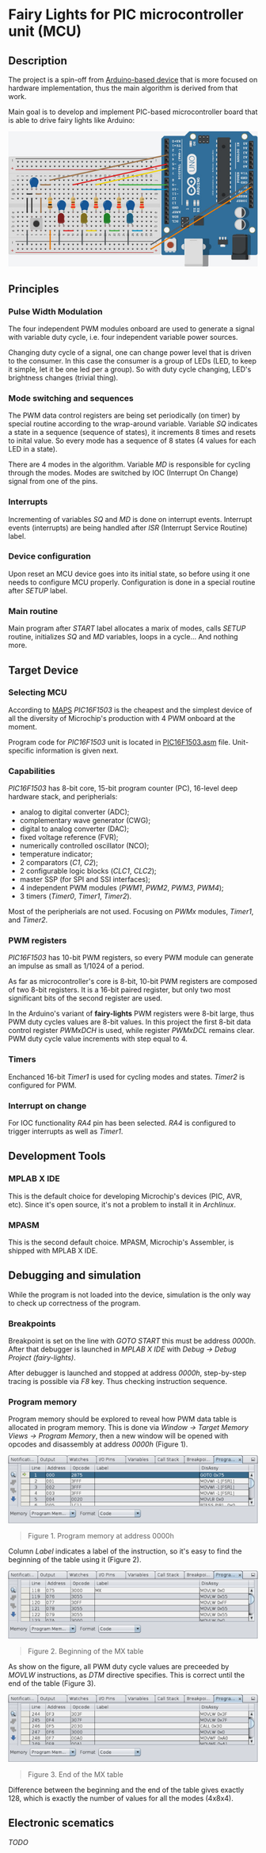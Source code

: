 # Fairy Lights for PIC microcontroller unit (MCU)

## Description

The project is a spin-off from [Arduino-based device](https://github.com/ValV/getting-started-arduino) that is more focused on hardware implementation, thus the main algorithm is derived from that work.

Main goal is to develop and implement PIC-based microcontroller board that is able to drive fairy lights like Arduino:

![Arduino-driven board](https://github.com/ValV/getting-started-arduino/raw/master/schematics.jpg)

## Principles

### Pulse Width Modulation

The four independent PWM modules onboard are used to generate a signal with variable duty cycle, i.e. four independent variable power sources.

Changing duty cycle of a signal, one can change power level that is driven to the consumer. In this case the consumer is a group of LEDs (LED, to keep it simple, let it be one led per a group). So with duty cycle changing, LED's brightness changes (trivial thing).

### Mode switching and sequences

The PWM data control registers are being set periodically (on timer) by special routine according to the wrap-around variable. Variable *SQ* indicates a state in a sequence (sequence of states), it increments 8 times and resets to inital value. So every mode has a sequence of 8 states (4 values for each LED in a state).

There are 4 modes in the algorithm. Variable *MD* is responsible for cycling through the modes. Modes are switched by IOC (Interrupt On Change) signal from one of the pins.

### Interrupts

Incrementing of variables *SQ* and *MD* is done on interrupt events. Interrupt events (interrupts) are being handled after *ISR* (Interrupt Service Routine) label.

### Device configuration

Upon reset an MCU device goes into its initial state, so before using it one needs to configure MCU properly. Configuration is done in a special routine after *SETUP* label.

### Main routine

Main program after *START* label allocates a marix of modes, calls *SETUP* routine, initializes *SQ* and *MD* variables, loops in a cycle... And nothing more.

## Target Device

### Selecting MCU

According to [MAPS](https://www.microchip.com/maps/Microcontroller.aspx) *PIC16F1503* is the cheapest and the simplest device of all the diversity of Microchip's production with 4 PWM onboard at the moment.

Program code for *PIC16F1503* unit is located in [PIC16F1503.asm](https://github.com/ValV/getting-started-pic-mcu/blob/master/src/PIC16F1503.asm) file. Unit-specific information is given next.

### Capabilities

*PIC16F1503* has 8-bit core, 15-bit program counter (PC), 16-level deep hardware stack, and peripherials:

* analog to digital converter (ADC);
* complementary wave generator (CWG);
* digital to analog converter (DAC);
* fixed voltage reference (FVR);
* numerically controlled oscillator (NCO);
* temperature indicator;
* 2 comparators (*C1*, *C2*);
* 2 configurable logic blocks (*CLC1*, *CLC2*);
* master SSP (for SPI and SSI interfaces);
* 4 independent PWM modules (*PWM1*, *PWM2*, *PWM3*, *PWM4*);
* 3 timers (*Timer0*, *Timer1*, *Timer2*).

Most of the peripherials are not used. Focusing on *PWMx* modules, *Timer1*, and *Timer2*.

### PWM registers

*PIC16F1503* has 10-bit PWM registers, so every PWM module can generate an impulse as small as 1/1024 of a period.

As far as microcontroller's core is 8-bit, 10-bit PWM registers are composed of two 8-bit registers. It is a 16-bit paired register, but only two most significant bits of the second register are used.

In the Arduino's variant of **fairy-lights** PWM registers were 8-bit large, thus PWM duty cycles values are 8-bit values. In this project the first 8-bit data control register *PWMxDCH* is used, while register *PWMxDCL* remains clear. PWM duty cycle value increments with step equal to 4.

### Timers

Enchanced 16-bit *Timer1* is used for cycling modes and states. *Timer2* is configured for PWM.

### Interrupt on change

For IOC functionality *RA4* pin has been selected. *RA4* is configured to trigger interrupts as well as *Timer1*.

## Development Tools

### MPLAB X IDE

This is the default choice for developing Microchip's devices (PIC, AVR, etc). Since it's open source, it's not a problem to install it in *Archlinux*.

### MPASM

This is the second default choice. MPASM, Microchip's Assembler, is shipped with MPLAB X IDE.

## Debugging and simulation

While the program is not loaded into the device, simulation is the only way to check up correctness of the program.

### Breakpoints

Breakpoint is set on the line with *GOTO START* this must be address *0000h*. After that debugger is launched in *MPLAB X IDE* with *Debug -> Debug Project (fairy-lights)*.

After debugger is launched and stopped at address *0000h*, step-by-step tracing is possible via *F8* key. Thus checking instruction sequence.

### Program memory

Program memory should be explored to reveal how PWM data table is allocated in program memory. This is done via *Window -> Target Memory Views -> Program Memory*, then a new window will be opened with opcodes and disassembly at address *0000h* (Figure 1).

![Figure 1](img/progmem-start.png)
> Figure 1. Program memory at address 0000h

Column *Label* indicates a label of the instruction, so it's easy to find the beginning of the table using it (Figure 2).

![Figure 2](img/progmem-matrix-begin.png)
> Figure 2. Beginning of the MX table

As show on the figure, all PWM duty cycle values are preceeded by *MOVLW* instructions, as *DTM* directive specifies. This is correct until the end of the table (Figure 3).

![Figure 3](img/progmem-matrix-end.png)
> Figure 3. End of the MX table

Difference between the beginning and the end of the table gives exactly 128, which is exactly the number of values for all the modes (4x8x4).

## Electronic scematics

*TODO*
